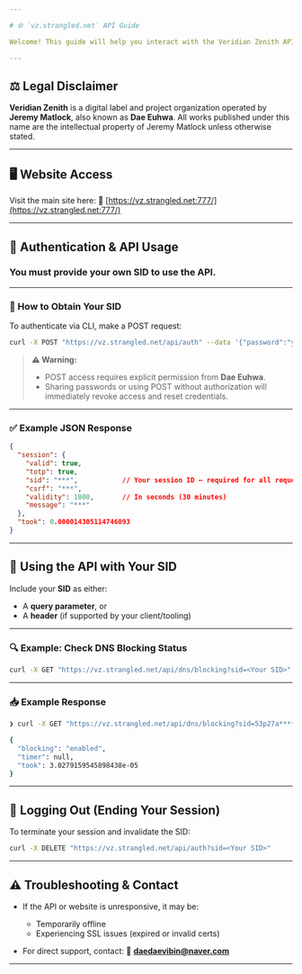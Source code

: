 ```yaml
---

# 🌐 `vz.strangled.net` API Guide

Welcome! This guide will help you interact with the Veridian Zenith API. Please follow the instructions carefully to ensure proper usage and avoid lockouts.

---
```


## ⚖️ Legal Disclaimer

**Veridian Zenith** is a digital label and project organization operated by **Jeremy Matlock**, also known as **Dae Euhwa**.
All works published under this name are the intellectual property of Jeremy Matlock unless otherwise stated.

---

## 🖥️ Website Access

Visit the main site here:
🔗 [https://vz.strangled.net:777/](https://vz.strangled.net:777/)

---

## 🔐 Authentication & API Usage

### You **must** provide your own **SID** to use the API.

---

### 🔑 How to Obtain Your SID

To authenticate via CLI, make a POST request:

```bash
curl -X POST "https://vz.strangled.net/api/auth" --data '{"password":"your-password"}'
```

> **⚠️ Warning:**
>
> * POST access requires explicit permission from **Dae Euhwa**.
> * Sharing passwords or using POST without authorization will immediately revoke access and reset credentials.

---

### ✅ Example JSON Response

```json
{
  "session": {
    "valid": true,
    "totp": true,
    "sid": "***",           // Your session ID — required for all requests
    "csrf": "***",
    "validity": 1800,       // In seconds (30 minutes)
    "message": "***"
  },
  "took": 0.000014305114746093
}
```

---

## 📡 Using the API with Your SID

Include your **SID** as either:

* A **query parameter**, or
* A **header** (if supported by your client/tooling)

---

### 🔍 Example: Check DNS Blocking Status

```bash
curl -X GET "https://vz.strangled.net/api/dns/blocking?sid=<Your SID>"
```

---

### 📥 Example Response

```bash
❯ curl -X GET "https://vz.strangled.net/api/dns/blocking?sid=53p27a******"

{
  "blocking": "enabled",
  "timer": null,
  "took": 3.0279159545898438e-05
}
```

---

## 🚪 Logging Out (Ending Your Session)

To terminate your session and invalidate the SID:

```bash
curl -X DELETE "https://vz.strangled.net/api/auth?sid=<Your SID>"
```

---

## ⚠️ Troubleshooting & Contact

* If the API or website is unresponsive, it may be:

  * Temporarily offline
  * Experiencing SSL issues (expired or invalid certs)
* For direct support, contact:
  📧 **[daedaevibin@naver.com](mailto:daedaevibin@naver.com)**

---